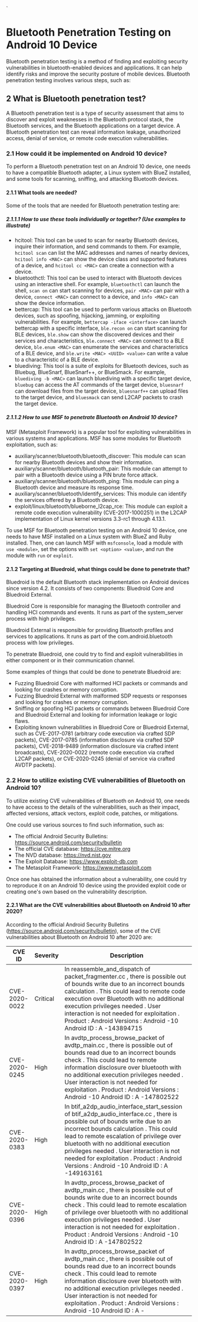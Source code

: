 `
# Bluetooth Penetration Testing on Android 10 Device

Bluetooth penetration testing is a method of finding and exploiting security vulnerabilities in bluetooth-enabled devices and applications. It can help identify risks and improve the security posture of mobile devices. Bluetooth penetration testing involves various steps, such as:

## 2 What is Bluetooth penetration test?

A Bluetooth penetration test is a type of security assessment that aims to discover and exploit weaknesses in the Bluetooth protocol stack, the Bluetooth services, and the Bluetooth applications on a target device. A Bluetooth penetration test can reveal information leakage, unauthorized access, denial of service, or remote code execution vulnerabilities.

### 2.1 How could it be implemented on Android 10 device?

To perform a Bluetooth penetration test on an Android 10 device, one needs to have a compatible Bluetooth adapter, a Linux system with BlueZ installed, and some tools for scanning, sniffing, and attacking Bluetooth devices.

#### 2.1.1 What tools are needed?

Some of the tools that are needed for Bluetooth penetration testing are:

##### 2.1.1.1 How to use these tools individually or together? (Use examples to illustrate)

- hcitool: This tool can be used to scan for nearby Bluetooth devices, inquire their information, and send commands to them. For example, `hcitool scan` can list the MAC addresses and names of nearby devices, `hcitool info <MAC>` can show the device class and supported features of a device, and `hcitool cc <MAC>` can create a connection with a device.
- bluetoothctl: This tool can be used to interact with Bluetooth devices using an interactive shell. For example, `bluetoothctl` can launch the shell, `scan on` can start scanning for devices, `pair <MAC>` can pair with a device, `connect <MAC>` can connect to a device, and `info <MAC>` can show the device information.
- bettercap: This tool can be used to perform various attacks on Bluetooth devices, such as spoofing, hijacking, jamming, or exploiting vulnerabilities. For example, `bettercap -iface <interface>` can launch bettercap with a specific interface, `ble.recon on` can start scanning for BLE devices, `ble.show` can show the discovered devices and their services and characteristics, `ble.connect <MAC>` can connect to a BLE device, `ble.enum <MAC>` can enumerate the services and characteristics of a BLE device, and `ble.write <MAC> <UUID> <value>` can write a value to a characteristic of a BLE device.
- bluediving: This tool is a suite of exploits for Bluetooth devices, such as Bluebug, BlueSnarf, BlueSnarf++, or BlueSmack. For example, `bluediving -b <MAC>` can launch bluediving with a specific target device, `bluebug` can access the AT commands of the target device, `bluesnarf` can download files from the target device, `bluesnarf++` can upload files to the target device, and `bluesmack` can send L2CAP packets to crash the target device.

##### 2.1.1.2 How to use MSF to penetrate Bluetooth on Android 10 device?

MSF (Metasploit Framework) is a popular tool for exploiting vulnerabilities in various systems and applications. MSF has some modules for Bluetooth exploitation, such as:

- auxiliary/scanner/bluetooth/bluetooth_discover: This module can scan for nearby Bluetooth devices and show their information.
- auxiliary/scanner/bluetooth/bluetooth_pair: This module can attempt to pair with a Bluetooth device using a PIN brute force attack.
- auxiliary/scanner/bluetooth/bluetooth_ping: This module can ping a Bluetooth device and measure its response time.
- auxiliary/scanner/bluetooth/identify_services: This module can identify the services offered by a Bluetooth device.
- exploit/linux/bluetooth/blueborne_l2cap_rce: This module can exploit a remote code execution vulnerability (CVE-2017-1000251) in the L2CAP implementation of Linux kernel versions 3.3-rc1 through 4.13.1.

To use MSF for Bluetooth penetration testing on an Android 10 device, one needs to have MSF installed on a Linux system with BlueZ and Ruby installed. Then, one can launch MSF with `msfconsole`, load a module with `use <module>`, set the options with `set <option> <value>`, and run the module with `run` or `exploit`.

#### 2.1.2 Targeting at Bluedroid, what things could be done to penetrate that?

Bluedroid is the default Bluetooth stack implementation on Android devices since version 4.2. It consists of two components: Bluedroid Core and Bluedroid External.

Bluedroid Core is responsible for managing the Bluetooth controller and handling HCI commands and events. It runs as part of the system_server process with high privileges.

Bluedroid External is responsible for providing Bluetooth profiles and services to applications. It runs as part of the com.android.bluetooth process with low privileges.

To penetrate Bluedroid, one could try to find and exploit vulnerabilities in either component or in their communication channel.

Some examples of things that could be done to penetrate Bluedroid are:

- Fuzzing Bluedroid Core with malformed HCI packets or commands and looking for crashes or memory corruption.
- Fuzzing Bluedroid External with malformed SDP requests or responses and looking for crashes or memory corruption.
- Sniffing or spoofing HCI packets or commands between Bluedroid Core and Bluedroid External and looking for information leakage or logic flaws.
- Exploiting known vulnerabilities in Bluedroid Core or Bluedroid External, such as CVE-2017-0781 (arbitrary code execution via crafted SDP packets), CVE-2017-0785 (information disclosure via crafted SDP packets), CVE-2018-9489 (information disclosure via crafted intent broadcasts), CVE-2020-0022 (remote code execution via crafted L2CAP packets), or CVE-2020-0245 (denial of service via crafted AVDTP packets).

### 2.2 How to utilize existing CVE vulnerabilities of Bluetooth on Android 10?

To utilize existing CVE vulnerabilities of Bluetooth on Android 10, one needs to have access to the details of the vulnerabilities, such as their impact, affected versions, attack vectors, exploit code, patches, or mitigations.

One could use various sources to find such information, such as:

- The official Android Security Bulletins: https://source.android.com/security/bulletin
- The official CVE database: https://cve.mitre.org
- The NVD database: https://nvd.nist.gov
- The Exploit Database: https://www.exploit-db.com
- The Metasploit Framework: https://www.metasploit.com

Once one has obtained the information about a vulnerability, one could try to reproduce it on an Android 10 device using the provided exploit code or creating one's own based on the vulnerability description.

#### 2.2.1 What are the CVE vulnerabilities about Bluetooth on Android 10 after 2020?

According to the official Android Security Bulletins (https://source.android.com/security/bulletin), some of the CVE vulnerabilities about Bluetooth on Android 10 after 2020 are:

| CVE ID | Severity | Description |
| --- | --- | --- |
| CVE-2020-0022 | Critical | In reassemble_and_dispatch of packet_fragmenter.cc , there is possible out of bounds write due to an incorrect bounds calculation . This could lead to remote code execution over Bluetooth with no additional execution privileges needed . User interaction is not needed for exploitation . Product : Android Versions : Android -10 Android ID : A -143894715 |
| CVE-2020-0245 | High | In avdtp_process_browse_packet of avdtp_main.cc , there is possible out of bounds read due to an incorrect bounds check . This could lead to remote information disclosure over bluetooth with no additional execution privileges needed . User interaction is not needed for exploitation . Product : Android Versions : Android -10 Android ID : A -147802522 |
| CVE-2020-0383 | High | In btif_a2dp_audio_interface_start_session of btif_a2dp_audio_interface.cc , there is possible out of bounds write due to an incorrect bounds calculation . This could lead to remote escalation of privilege over bluetooth with no additional execution privileges needed . User interaction is not needed for exploitation . Product : Android Versions : Android -10 Android ID : A -149163161 |
| CVE-2020-0396 | High | In avdtp_process_browse_packet of avdtp_main.cc , there is possible out of bounds write due to an incorrect bounds check . This could lead to remote escalation of privilege over bluetooth with no additional execution privileges needed . User interaction is not needed for exploitation . Product : Android Versions : Android -10 Android ID : A -147802522 |
| CVE-2020-0397 | High | In avdtp_process_browse_packet of avdtp_main.cc , there is possible out of bounds read due to an incorrect bounds check . This could lead to remote information disclosure over bluetooth with no additional execution privileges needed . User interaction is not needed for exploitation . Product : Android Versions : Android -10 Android ID : A -